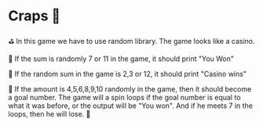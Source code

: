 # Craps 🎰

 ⛳️ In this game we have to use random library.
The game looks like a casino.

🎯 If the sum is randomly 7 or 11 in the game, it should print "You Won"

🎯 If the random sum in the game is 2,3 or 12, it should print "Casino wins"

🎯 If the amount is 4,5,6,8,9,10 randomly in the game, then it should become a goal number. The game will a spin loops if the goal number is equal to what it was before, or the output will be "You won". And if he meets 7 in the loops, then he will lose. 🧩
